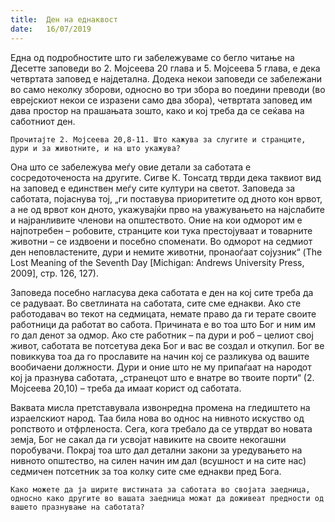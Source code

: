 ```yaml
---
title:  Ден на еднаквост
date:   16/07/2019
---
```


Една од подробностите што ги забележуваме со бегло читање на Десетте заповеди во 2. Мојсеева 20 глава и 5. Мојсеева 5 глава, е дека четвртата заповед е најдетална. Додека некои заповеди се забележани во само неколку зборови, односно во три збора во поедини преводи (во евреј­скиот некои се изразени само два збора), четвртата заповед им дава простор на прашањата зошто, како и кој треба да се сеќава на саботниот ден.

`Прочитајте 2. Мојсеева 20,8-11. Што кажува за слугите и странците, дури и за животните, и на што укажува?`

Она што се забележува меѓу овие детали за саботата е сосредоточеноста на другите. Сигве К. Тонсатд тврди дека таквиот вид на заповед е единствен меѓу сите култури на светот. Заповеда за саботата, појаснува тој, „ги поставува приоритетите од дното кон врвот, а не од врвот кон дното, укажувајќи прво на уважувањето на најслабите и најранливите членови на општеството. Оние на кои одморот им е најпотребен – робовите, странците кои тука престојуваат и товарните животни – се издвоени и посебно споменати. Во одморот на седмиот ден неповластените, дури и немите животни, пронаоѓаат сојузник“ (The Lost Meaning of the Seventh Day [Michigan: Andrews University Press, 2009], стр. 126, 127).

Заповеда посебно нагласува дека саботата е ден на кој сите треба да се радуваат. Во светлината на саботата, сите сме еднакви. Ако сте работодавач во текот на седмицата, немате право да ги терате своите работници да работат во сабота. Причината е во тоа што Бог и ним им го дал денот за одмор. Ако сте работник – па дури и роб – целиот свој живот, саботата ве потсетува дека Бог и вас ве создал и откупил. Бог ве повиккува тоа да го прославите на начин кој се разликува од вашите вообичаени должности. Дури и оние што не му припаѓаат на народот кој ја празнува саботата, „странецот што е внатре во твоите порти“ (2. Мојсеева 20,10) – треба да имаат корист од саботата.

Ваквата мисла претставувала извонредна промена на гледиштето на израелскиот народ. Таа била нова во однос на нивното искуство од ропството и отфрленоста. Сега, кога требало да се утврдат во новата земја, Бог не сакал да ги усвојат навиките на своите некогашни поробувачи. Покрај тоа што дал детални закони за уредувањето на нивното општество, на силен начин им дал (всушност и на сите нас) седмичен потсетник за тоа колку сите сме еднакви пред Бога.

`Како можете да ја ширите вистината за саботата во својата заедница, односно како другите во вашата заедница можат да доживеат предности од вашето празнување на саботата?`
